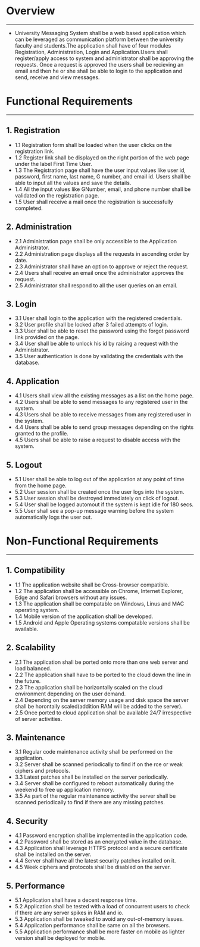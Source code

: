 # Overview
----------

* University Messaging System shall be a web based application which can be leveraged as communication platform between the university faculty and students.The application shall have of four modules Registration, Administration, Login and Application.Users shall register/apply access to system and administrator shall be approving the requests. Once a request is approved the users shall be recieving an email and then he or she shall be able to login to the application and send, receive and view messages.


# Functional Requirements
------------------------

## 1. Registration
  * 1.1 Registration form shall be loaded when the user clicks on the registration link.
  * 1.2 Register link shall be displayed on the right portion of the web page under the label First Time User.
  * 1.3 The Registration page shall have the user input values like user id, password, first name, last name, G number, and email id. Users shall be able to input all the values and save         the details.
  * 1.4 All the input values like GNumber, email, and phone number shall be validated on the registration page.
  * 1.5 User shall receive a mail once the registration is successfully completed.

## 2. Administration        
  * 2.1 Administration page shall be only accessible to the Application Administrator.
  * 2.2	Administration page displays all the requests in ascending order by date.
  * 2.3	Administrator shall have an option to approve or reject the request.
  * 2.4	Users shall receive an email once the administrator approves the request.
  * 2.5 Administrator shall respond to all the user queries on an email.

## 3. Login
  * 3.1 User shall login to the application with the registered credentials.
  * 3.2 User profile shall be locked after 3 failed attempts of login.
  * 3.3 User shall be able to reset the password using the forgot password link provided on the page.
  * 3.4 User shall be able to unlock his id by raising a request with the Administrator.
  * 3.5 User authentication is done by validating the credentials with the database.

## 4. Application 
  * 4.1 Users shall view all the existing messages as a list on the home page.
  * 4.2 Users shall be able to send messages to any registered user in the system.
  * 4.3 Users shall be able to receive messages from any registered user in the system.
  * 4.4 Users shall be able to send group messages depending on the rights granted to the profile.
  * 4.5 Users shall be able to raise a request to disable access with the system.

## 5. Logout
  * 5.1 User shall be able to log out of the application at any point of time from the home page.
  * 5.2 User session shall be created once the user logs into the system.
  * 5.3 User session shall be destroyed immediately on click of logout.
  * 5.4 User shall be logged automout if the system is kept idle for 180 secs.
  * 5.5 User shall see a pop-up message warning before the system automatically logs the user out.

# Non-Functional Requirements
------------------------------

## 1. Compatibility
  * 1.1 The application website shall be Cross-browser compatible.
  * 1.2 The application shall be accessible on Chrome, Internet Explorer, Edge and Safari browsers without any issues.
  * 1.3 The application shall be compatable on Windows, Linus and MAC operating system.
  * 1.4 Mobile version of the application shall be developed.
  * 1.5 Android and Apple Operating systems compatable versions shall be available.

## 2. Scalability
  * 2.1 The application shall be ported onto more than one web server and load balanced. 
  * 2.2 The application shall have to be ported to the cloud down the line in the future.
  * 2.3 The application shall be horizontally scaled on the cloud environment depending on the user demand.
  * 2.4 Depending on the server memory usage and disk space the server shall be horontally scaled(addition RAM will be added to the server).
  * 2.5 Once ported to cloud application shall be available 24/7 irrespective of server activities.

## 3. Maintenance 
  * 3.1 Regular code maintenance activity shall be performed on the application.
  * 3.2 Server shall be scanned periodically to find if on the rce or weak ciphers and protocols.
  * 3.3 Latest patches shall be installed on the server periodically.
  * 3.4 Server shall be configured to reboot automatically during the weekend to free up application memory.
  * 3.5 As part of the regular maintenance activity the server shall be scanned periodically to find if there are any missing patches.

## 4. Security
  * 4.1 Password encryption shall be implemented in the application code.
  * 4.2 Password shall be stored as an encrypted value in the database.
  * 4.3 Application shall leverage HTTPS protocol and a secure certificate shall be installed on the server. 
  * 4.4 Server shall have all the latest security patches installed on it. 
  * 4.5 Week ciphers and protocols shall be disabled on the server. 

## 5. Performance
  * 5.1 Application shall have a decent response time.
  * 5.2 Application shall be tested with a load of concurrent users to check if there are any server spikes in RAM and io.
  * 5.3 Application shall be tweaked to avoid any out-of-memory issues.
  * 5.4 Application performance shall be same on all the browsers.
  * 5.5 Application performance shall be more faster on mobile as lighter version shall be deployed for mobile.